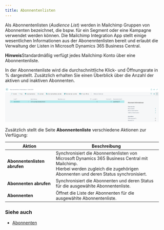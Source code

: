 ```yaml
---
title: Abonnentenlisten
---
```


Als Abonnentenlisten (_Audience List_) werden in Mailchimp Gruppen von Abonnenten bezeichnet, die bspw. für ein Segment oder eine Kampagne verwendet werden können. Die Mailchimp Integration App stellt einige wesentlichen Informationen aus der Abonenntenlisten bereit und erlaubt die Verwaltung der Listen in Microsoft Dynamics 365 Business Central.

<div class="alert alert-info">
    <i class="fa-duotone fa-thin fa-lightbulb fa-lg"></i>
    <strong>Hinweis</strong>Standardmäßig verfügt jedes Mailchimp Konto über eine Abonnentenliste.
</div>

In der Abonnentenliste wird die durchschnittliche Klick- und Öffnungsrate in % dargestellt. Zusätzlich erhalten Sie einen Überblick über die Anzahl der aktiven und inaktiven Abonnenten.

![Abonnentenliste](/assets/images/365-business-mailchimp-integration/audience-list-de.png)

Zusätzlich stellt die Seite **Abonnentenliste** verschiedene Aktionen zur Verfügung:

| Aktion | Beschreibung |
| --- | --- |
| **Abonnentenlisten abrufen** | Synchronisiert die Abonnentenlisten von Microsoft Dynamics 365 Business Central mit Mailchimp.<br>Hierbei werden zugleich die zugehörigen Abonnenten und deren Status synchronisiert. |
| **Abonnenten abrufen** | Synchronisiert die Abonnenten und deren Status für die ausgewählte Abonnentenliste. |
| **Abonnenten** | Öffnet die Liste der Abonnenten für die ausgewählte Abonnentenliste. |

### Siehe auch
 - [Abonnenten](audience.md)